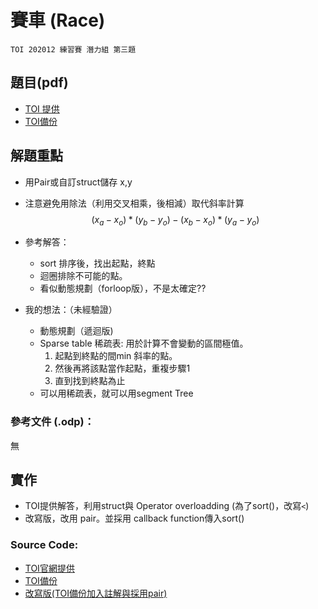 <!--
Tags: 動態規劃, Sparse table, Segment Tree, TOI,
-->
# 賽車 (Race)

``TOI 202012 練習賽 潛力組 第三題``

## 題目(pdf)  
* [TOI 提供](https://toi-reg.csie.ntnu.edu.tw/question/202012/Race.pdf)  
* [TOI備份](source\Race.pdf)  

## 解題重點
* 用Pair或自訂struct儲存 x,y
* 注意避免用除法（利用交叉相乘，後相減）取代斜率計算
  $$ (x_a - x_o)  * (y_b - y_o) - (x_b - x_o)  * (y_a - y_o) $$
* 參考解答：
  * sort 排序後，找出起點，終點
  * 迴圈排除不可能的點。
  * 看似動態規劃（forloop版），不是太確定??


* 我的想法：（未經驗證）
  * 動態規劃（遞迴版)
  * Sparse table 稀疏表: 用於計算不會變動的區間極值。
    1. 起點到終點的間min 斜率的點。
    2. 然後再將該點當作起點，重複步驟1
    3. 直到找到終點為止
  * 可以用稀疏表，就可以用segment Tree

### 參考文件 (.odp)：
無


## 實作
* TOI提供解答，利用struct與 Operator overloadding (為了sort()，改寫`<`)
* 改寫版，改用 pair。並採用 callback function傳入sort()

### Source Code:
* [TOI官網提供](https://toi-reg.csie.ntnu.edu.tw/question/202012/Race.cpp)
* [TOI備份](source\Race_toi.cpp)
* [改寫版(TOI備份加入註解與採用pair)](source\Race.cpp)
